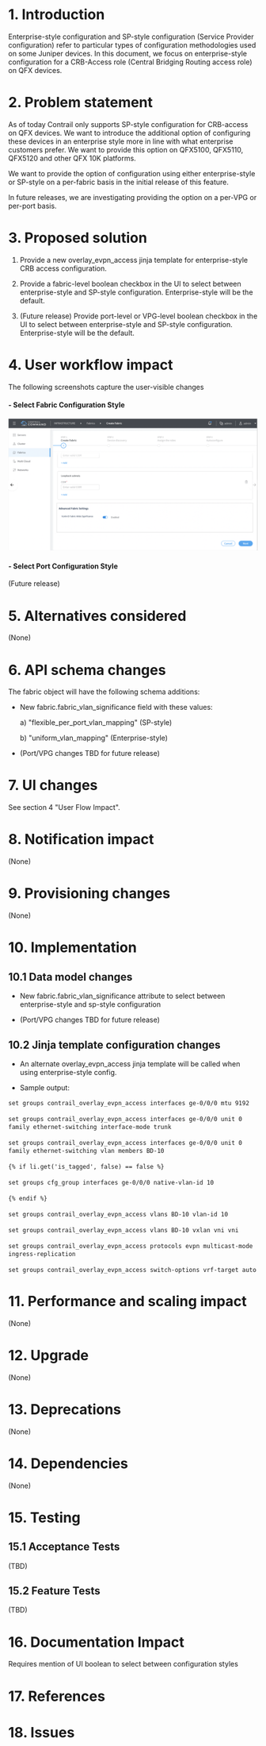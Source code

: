# 1. Introduction
Enterprise-style configuration and SP-style configuration (Service Provider configuration)
refer to particular types of configuration methodologies used on some Juniper devices. 
In this document, we focus on enterprise-style configuration for
a CRB-Access role (Central Bridging Routing access role) on QFX devices.

# 2. Problem statement
As of today Contrail only supports SP-style configuration for CRB-access
on QFX devices. We want to introduce the additional option of configuring
these devices in an enterprise style more in line with what enterprise
customers prefer. We want to provide this option on QFX5100, QFX5110, QFX5120 
and other QFX 10K platforms.

We want to provide the option of configuration using either enterprise-style
or SP-style on a per-fabric basis in the initial release of this feature.

In future releases, we are investigating providing the option on a per-VPG
or per-port basis.

# 3. Proposed solution

1) Provide a new overlay_evpn_access jinja template for enterprise-style 
CRB access configuration.

2) Provide a fabric-level boolean checkbox in the UI to select between enterprise-style
and SP-style configuration. Enterprise-style will be the default.

3) (Future release) Provide port-level or VPG-level boolean checkbox in the UI to select between enterprise-style
and SP-style configuration. Enterprise-style will be the default.

# 4. User workflow impact
The following screenshots capture the user-visible changes

#### - Select Fabric Configuration Style

![Fabric_level](images/enterprise_style_crb_config_1.png)

#### - Select Port Configuration Style

(Future release)

# 5. Alternatives considered
(None)

# 6. API schema changes
The fabric object will have the following schema additions:

- New fabric.fabric_vlan_significance field with these values: 
  
  a) "flexible_per_port_vlan_mapping" (SP-style)
  
  b) "uniform_vlan_mapping" (Enterprise-style)

- (Port/VPG changes TBD for future release)

# 7. UI changes
See section 4 "User Flow Impact".


# 8. Notification impact
(None)

# 9. Provisioning changes
(None)

# 10. Implementation

## 10.1 Data model changes
- New fabric.fabric_vlan_significance attribute to select between enterprise-style
and sp-style configuration

- (Port/VPG changes TBD for future release)

## 10.2 Jinja template configuration changes
- An alternate overlay_evpn_access jinja template will be called when using enterprise-style config.

- Sample output:

```
set groups contrail_overlay_evpn_access interfaces ge-0/0/0 mtu 9192

set groups contrail_overlay_evpn_access interfaces ge-0/0/0 unit 0 family ethernet-switching interface-mode trunk

set groups contrail_overlay_evpn_access interfaces ge-0/0/0 unit 0 family ethernet-switching vlan members BD-10

{% if li.get('is_tagged', false) == false %}

set groups cfg_group interfaces ge-0/0/0 native-vlan-id 10

{% endif %}

set groups contrail_overlay_evpn_access vlans BD-10 vlan-id 10

set groups contrail_overlay_evpn_access vlans BD-10 vxlan vni vni

set groups contrail_overlay_evpn_access protocols evpn multicast-mode ingress-replication

set groups contrail_overlay_evpn_access switch-options vrf-target auto
```


# 11. Performance and scaling impact
(None)

# 12. Upgrade
(None)

# 13. Deprecations
(None)

# 14. Dependencies
(None)

# 15. Testing

## 15.1 Acceptance Tests
(TBD)

## 15.2 Feature Tests
(TBD)

# 16. Documentation Impact
Requires mention of UI boolean to select between configuration styles

# 17. References

# 18. Issues
